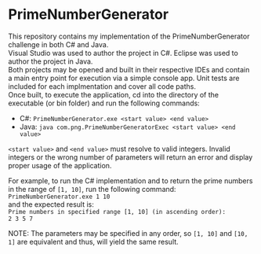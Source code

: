 # PrimeNumberGenerator
This repository contains my implementation of the PrimeNumberGenerator challenge in both C# and Java.  
Visual Studio was used to author the project in C#.  Eclipse was used to author the project in Java.  
Both projects may be opened and built in their respective IDEs and contain a main entry point for execution via a simple console app. Unit tests are included for each implmentation and cover all code paths.  
Once built, to execute the application, cd into the directory of the executable (or bin folder) and run the following commands:  
- C#: `PrimeNumberGenerator.exe <start value> <end value>`
- Java: `java com.png.PrimeNumberGeneratorExec <start value> <end value>`  

`<start value>` and `<end value>` must resolve to valid integers.  Invalid integers or the wrong number of parameters will return an error and display proper usage of the application.

For example, to run the C# implementation and to return the prime numbers in the range of `[1, 10]`, run the following command:  
`PrimeNumberGenerator.exe 1 10`  
and the expected result is:  
`Prime numbers in specified range [1, 10] (in ascending order):`  
`2 3 5 7`

NOTE: The parameters may be specified in any order, so `[1, 10]` and `[10, 1]` are equivalent and thus, will yield the same result.
